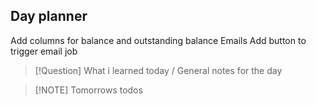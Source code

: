 ## Day planner

Add columns for balance and outstanding balance
Emails
Add button to trigger email job

> [!Question] What i learned today / General notes for the day
> 


> [!NOTE] Tomorrows todos

